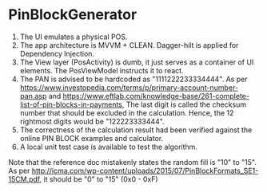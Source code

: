 # PinBlockGenerator

1. The UI emulates a physical POS.
2. The app architecture is MVVM + CLEAN. Dagger-hilt is applied for Dependency Injection. 
3. The View layer (PosActivity) is dumb, it just serves as
   a container of UI elements. The PosViewModel instructs it to react.
4. The PAN is advised to be hardcoded as "1111222233334444". 
   As per https://www.investopedia.com/terms/p/primary-account-number-pan.asp and
   https://www.eftlab.com/knowledge-base/261-complete-list-of-pin-blocks-in-payments,
   The last digit is called the checksum number that should be excluded in the calculation.
   Hence, the 12 rightmost digits would be "122223333444".
5. The correctness of the calculation result had been verified against the online PIN BLOCK
   examples and calculator.
6. A local unit test case is available to test the algorithm.

Note that the reference doc mistakenly states the random fill is "10" to "15". As per
http://icma.com/wp-content/uploads/2015/07/PinBlockFormats_SE1-15CM.pdf, it should be "0" to "15"
(0x0 - 0xF)